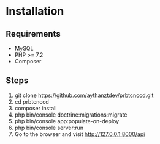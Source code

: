 # Installation
## Requirements
* MySQL
* PHP >= 7.2
* Composer

## Steps
1. git clone https://github.com/aythanztdev/prbtcnccd.git
2. cd prbtcnccd
3. composer install
4. php bin/console doctrine:migrations:migrate
5. php bin/console app:populate-on-deploy
6. php bin/console server:run
7. Go to the browser and visit http://127.0.0.1:8000/api